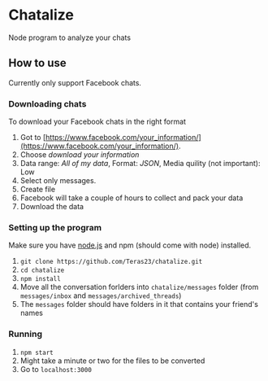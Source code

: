 # Chatalize
Node program to analyze your chats

## How to use
Currently only support Facebook chats.

### Downloading chats
To download your Facebook chats in the right format 
1. Got to [https://www.facebook.com/your_information/](https://www.facebook.com/your_information/).
2. Choose _download your information_
3. Data range: _All of my data_, Format: _JSON_, Media quility (not important): Low
4. Select only messages.
5. Create file
6. Facebook will take a couple of hours to collect and pack your data
7. Download the data

### Setting up the program
Make sure you have [node.js](https://nodejs.org/en/download/) and npm (should come with node) installed.
1. `git clone https://github.com/Teras23/chatalize.git`
2. `cd chatalize`
3. `npm install`
4. Move all the conversation forlders into `chatalize/messages` folder (from `messages/inbox` and `messages/archived_threads`)
5. The `messages` folder should have folders in it that contains your friend's names

### Running
1. `npm start`  
2. Might take a minute or two for the files to be converted
3. Go to `localhost:3000`
